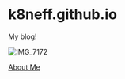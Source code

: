 # k8neff.github.io

My blog!

![IMG_7172](https://user-images.githubusercontent.com/48328053/84417124-2bdc3880-abe3-11ea-92dd-f6745547ff2b.jpeg)

[About Me](https://k8neff.github.io/About)

